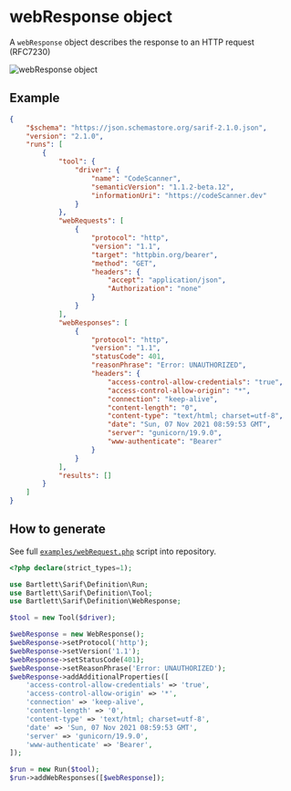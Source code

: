<!-- markdownlint-disable MD013 -->
# webResponse object

A `webResponse` object describes the response to an HTTP request (RFC7230)

![webResponse object](../assets/images/reference-web-response.graphviz.svg)

## Example

```json
{
    "$schema": "https://json.schemastore.org/sarif-2.1.0.json",
    "version": "2.1.0",
    "runs": [
        {
            "tool": {
                "driver": {
                    "name": "CodeScanner",
                    "semanticVersion": "1.1.2-beta.12",
                    "informationUri": "https://codeScanner.dev"
                }
            },
            "webRequests": [
                {
                    "protocol": "http",
                    "version": "1.1",
                    "target": "httpbin.org/bearer",
                    "method": "GET",
                    "headers": {
                        "accept": "application/json",
                        "Authorization": "none"
                    }
                }
            ],
            "webResponses": [
                {
                    "protocol": "http",
                    "version": "1.1",
                    "statusCode": 401,
                    "reasonPhrase": "Error: UNAUTHORIZED",
                    "headers": {
                        "access-control-allow-credentials": "true",
                        "access-control-allow-origin": "*",
                        "connection": "keep-alive",
                        "content-length": "0",
                        "content-type": "text/html; charset=utf-8",
                        "date": "Sun, 07 Nov 2021 08:59:53 GMT",
                        "server": "gunicorn/19.9.0",
                        "www-authenticate": "Bearer"
                    }
                }
            ],
            "results": []
        }
    ]
}
```

## How to generate

See full [`examples/webRequest.php`][example-script] script into repository.

[example-script]: https://github.com/llaville/sarif-php-sdk/blob/master/examples/webRequest.php

```php
<?php declare(strict_types=1);

use Bartlett\Sarif\Definition\Run;
use Bartlett\Sarif\Definition\Tool;
use Bartlett\Sarif\Definition\WebResponse;

$tool = new Tool($driver);

$webResponse = new WebResponse();
$webResponse->setProtocol('http');
$webResponse->setVersion('1.1');
$webResponse->setStatusCode(401);
$webResponse->setReasonPhrase('Error: UNAUTHORIZED');
$webResponse->addAdditionalProperties([
    'access-control-allow-credentials' => 'true',
    'access-control-allow-origin' => '*',
    'connection' => 'keep-alive',
    'content-length' => '0',
    'content-type' => 'text/html; charset=utf-8',
    'date' => 'Sun, 07 Nov 2021 08:59:53 GMT',
    'server' => 'gunicorn/19.9.0',
    'www-authenticate' => 'Bearer',
]);

$run = new Run($tool);
$run->addWebResponses([$webResponse]);

```
